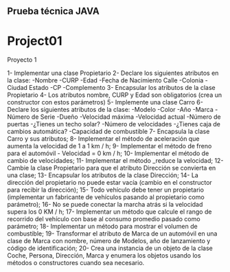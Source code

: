 ## Prueba técnica JAVA
# Project01

Proyecto 1

1- Implementar una clase Propietario
2- Declare los siguientes atributos en la clase:
-Nombre
-CURP 
-Edad
-Fecha de Nacimiento Calle
-Colonia
-Ciudad Estado 
-CP
-Complemento
3- Encapsular los atributos de la clase Propietario
4- Los atributos nombre, CURP y Edad son obligatorios (crea un constructor con estos parámetros)
5- Implemente una clase Carro
6- Declare los siguientes atributos de la clase:
-Modelo
-Color
-Año
-Marca
-Número de Serie
-Dueño
-Velocidad máxima
-Velocidad actual
-Número de puertas
-¿Tienes un techo solar?
-Número de velocidades
-¿Tienes caja de cambios automática?
-Capacidad de combustible
7- Encapsula la clase Carro y sus atributos;
8- Implementar el método de aceleración que aumenta la velocidad de 1 a 1 km / h; 
9- Implementar el método de freno para el automóvil - Velocidad = 0 km / h;
10- Implementar el método de cambio de velocidades;
11-	Implementar el método _reduce la velocidad;
12-	Cambie la clase Propietario para que el atributo Dirección se convierta en una clase; 
13-	Encapsular los atributos de la clase Dirección;
14- La dirección del propietario no puede estar vacía (cambio en el constructor para recibir la dirección);
15-	Todo vehículo debe tener un propietario (implementar un fabricante de vehículos pasando al propietario como parámetro);
16- No se puede conectar la marcha atrás si la velocidad supera los 0 KM / h;
17- Implementar un método que calcule el rango de recorrido del vehículo con base al consumo promedio pasado como parámetro;
18-	Implementar un método para mostrar el volumen de combustible;
19- Transformar el atributo de Marca de un automóvil en una clase de Marca con nombre, número de Modelos, año de lanzamiento y código de identificación;
20- Crea una instancia de un objeto de la clase Coche, Persona, Dirección, Marca y enumera los objetos usando los métodos o constructores cuando sea necesario.
